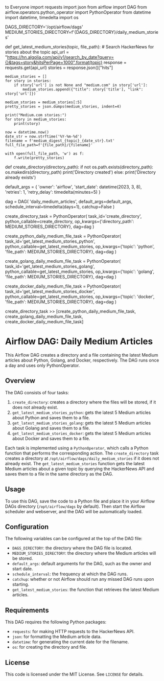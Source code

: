   to  Everyone
import requests
import json
from airflow import DAG
from airflow.operators.python_operator import PythonOperator
from datetime import datetime, timedelta
import os

DAGS_DIRECTORY='/opt/airflow/dags'
MEDIUM_STORIES_DIRECTORY=f'{DAGS_DIRECTORY}/daily_medium_stories'

def get_latest_medium_stories(topic, file_path):
    # Search HackerNews for stories about the topic
    api_url = "https://hn.algolia.com/api/v1/search_by_date?query={}&tags=story&hitsPerPage=1000".format(topic)
    response = requests.get(api_url)
    stories = response.json()["hits"]

    medium_stories = []
    for story in stories:
        if story['url'] is not None and "medium.com" in story['url']:
            medium_stories.append({"title": story['title'], "link": story['url']})

    medium_stories = medium_stories[:5]
    pretty_stories = json.dumps(medium_stories, indent=4)

    print("Medium.com stories:")
    for story in medium_stories:
        print(story)

    now = datetime.now()
    date_str = now.strftime('%Y-%m-%d')
    filename = f'medium_digest_{topic}_{date_str}.txt'
    full_file_path=f'{file_path}/{filename}'

    with open(full_file_path, 'w') as f:
        f.write(pretty_stories)

def create_directory(directory_path):
    if not os.path.exists(directory_path):
        os.makedirs(directory_path)
        print('Directory created')
    else:
        print('Directory already exists')

default_args = {
    'owner': 'airflow',
    'start_date': datetime(2023, 3, 8),
    'retries': 1,
    'retry_delay': timedelta(minutes=5)
}

dag = DAG(
    'daily_medium_articles',
    default_args=default_args,
    schedule_interval=timedelta(days=1),
    catchup=False
)

create_directory_task = PythonOperator(
    task_id='create_directory',
    python_callable=create_directory,
    op_kwargs={'directory_path': MEDIUM_STORIES_DIRECTORY},
    dag=dag
)

create_python_daily_medium_file_task = PythonOperator(
    task_id='get_latest_medium_stories_python',
    python_callable=get_latest_medium_stories,
    op_kwargs={'topic': 'python', 'file_path': MEDIUM_STORIES_DIRECTORY},
    dag=dag
)

create_golang_daily_medium_file_task = PythonOperator(
    task_id='get_latest_medium_stories_golang',
    python_callable=get_latest_medium_stories,
    op_kwargs={'topic': 'golang', 'file_path': MEDIUM_STORIES_DIRECTORY},
    dag=dag
)

create_docker_daily_medium_file_task = PythonOperator(
    task_id='get_latest_medium_stories_docker',
    python_callable=get_latest_medium_stories,
    op_kwargs={'topic': 'docker', 'file_path': MEDIUM_STORIES_DIRECTORY},
    dag=dag
)

create_directory_task >> [create_python_daily_medium_file_task, create_golang_daily_medium_file_task, create_docker_daily_medium_file_task]
# Airflow DAG: Daily Medium Articles

This Airflow DAG creates a directory and a file containing the latest Medium articles about Python, Golang, and Docker, respectively. The DAG runs once a day and uses only PythonOperator.

## Overview

The DAG consists of four tasks:

1. `create_directory`: creates a directory where the files will be stored, if it does not already exist.
2. `get_latest_medium_stories_python`: gets the latest 5 Medium articles about Python and saves them to a file.
3. `get_latest_medium_stories_golang`: gets the latest 5 Medium articles about Golang and saves them to a file.
4. `get_latest_medium_stories_docker`: gets the latest 5 Medium articles about Docker and saves them to a file.

Each task is implemented using a `PythonOperator`, which calls a Python function that performs the corresponding action. The `create_directory` task creates a directory at `/opt/airflow/dags/daily_medium_stories` if it does not already exist. The `get_latest_medium_stories` function gets the latest Medium articles about a given topic by querying the HackerNews API and saves them to a file in the same directory as the DAG.

## Usage

To use this DAG, save the code to a Python file and place it in your Airflow DAGs directory (`/opt/airflow/dags` by default). Then start the Airflow scheduler and webserver, and the DAG will be automatically loaded.

## Configuration

The following variables can be configured at the top of the DAG file:

* `DAGS_DIRECTORY`: the directory where the DAG file is located.
* `MEDIUM_STORIES_DIRECTORY`: the directory where the Medium articles will be stored.
* `default_args`: default arguments for the DAG, such as the owner and start date.
* `schedule_interval`: the frequency at which the DAG runs.
* `catchup`: whether or not Airflow should run any missed DAG runs upon starting.
* `get_latest_medium_stories`: the function that retrieves the latest Medium articles.

## Requirements

This DAG requires the following Python packages:

* `requests`: for making HTTP requests to the HackerNews API.
* `json`: for formatting the Medium article data.
* `datetime`: for generating the current date for the filename.
* `os`: for creating the directory and file.

## License

This code is licensed under the MIT License. See `LICENSE` for details.